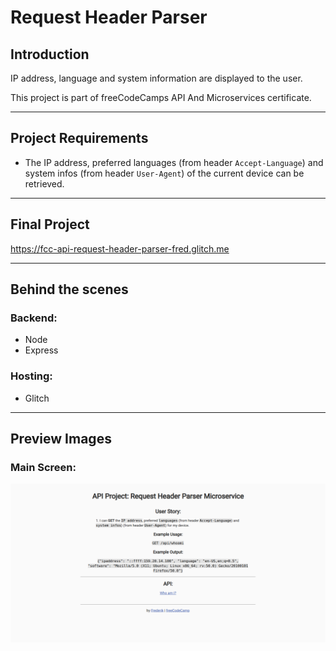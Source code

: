 # Request Header Parser

## Introduction
IP address, language and system information are displayed to the user.

This project is part of freeCodeCamps API And Microservices certificate.
***
## Project Requirements
* The IP address, preferred languages (from header `Accept-Language`) and system infos (from header `User-Agent`) of the current device can be retrieved.
***
## Final Project
https://fcc-api-request-header-parser-fred.glitch.me
***
## Behind the scenes
### Backend:
* Node
* Express

### Hosting:
* Glitch
***
## Preview Images
### Main Screen:
![Request Header Parser](readme_images/request-header-parser.png)
